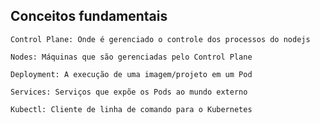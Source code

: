 ## Conceitos fundamentais

```
Control Plane: Onde é gerenciado o controle dos processos do nodejs
```

```
Nodes: Máquinas que são gerenciadas pelo Control Plane
```

```
Deployment: A execução de uma imagem/projeto em um Pod
```

```
Services: Serviços que expõe os Pods ao mundo externo
```

```
Kubectl: Cliente de linha de comando para o Kubernetes
```

